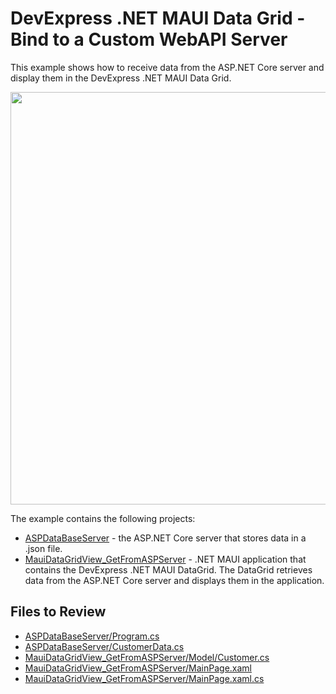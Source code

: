 # DevExpress .NET MAUI Data Grid - Bind to a Custom WebAPI Server

This example shows how to receive data from the ASP.NET Core server and display them in the DevExpress .NET MAUI Data Grid. 

<img src="im/datagrid-aspnetserver-data.png" width="660px"/>

The example contains the following projects:

* [ASPDataBaseServer](./ASPDataBaseServer/) - the ASP.NET Core server that stores data in a .json file.
* [MauiDataGridView_GetFromASPServer](./MauiDataGridView_GetFromASPServer/) - .NET MAUI application that contains the DevExpress .NET MAUI DataGrid. The DataGrid retrieves data from the ASP.NET Core server and displays them in the application.


<!-- default file list -->
## Files to Review

* [ASPDataBaseServer/Program.cs](./ASPDataBaseServer/Program.cs)
* [ASPDataBaseServer/CustomerData.cs](./ASPDataBaseServer/CustomerData.cs)
* [MauiDataGridView_GetFromASPServer/Model/Customer.cs](./MauiDataGridView_GetFromASPServer/Model/Customer.cs)
* [MauiDataGridView_GetFromASPServer/MainPage.xaml](./MauiDataGridView_GetFromASPServer/MainPage.xaml)
* [MauiDataGridView_GetFromASPServer/MainPage.xaml.cs](./MauiDataGridView_GetFromASPServer/MainPage.xaml.cs)

<!-- default file list end -->